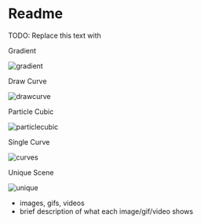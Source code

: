 # Readme

TODO: Replace this text with



Gradient


![gradient](https://user-images.githubusercontent.com/60118869/134764276-79802efc-6ee3-4acc-8d32-4069284140d6.gif)


Draw Curve 


![drawcurve](https://user-images.githubusercontent.com/60118869/134764907-06ae6fbc-67af-4f10-b353-334ba8646131.gif)


Particle Cubic



![particlecubic](https://user-images.githubusercontent.com/60118869/134765036-14fe90d2-0826-4319-b7fb-2290fcd934e9.gif)




Single Curve

![curves](https://user-images.githubusercontent.com/60118869/134713438-85142106-9d15-42c6-948a-592b39e6855f.gif)


Unique Scene

![unique](https://user-images.githubusercontent.com/60118869/134763867-be9338a0-42c9-4710-a8ac-5267fa4709bb.gif)



* images, gifs, videos
* brief description of what each image/gif/video shows

